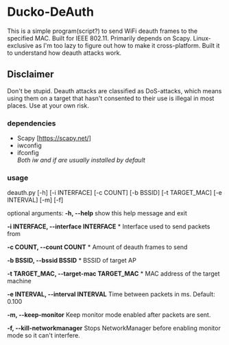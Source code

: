 # Ducko-DeAuth
This is a simple program(script?) to send WiFi deauth frames to the specified MAC. Built for IEEE 802.11.
Primarily depends on Scapy. Linux-exclusive as I'm too lazy to figure out how to make it cross-platform.
Built it to understand how deauth attacks work.

## Disclaimer
Don't be stupid. Deauth attacks are classified as DoS-attacks, which means using them on a target that hasn't consented to their use is illegal in most places. Use at your own risk.

### dependencies
* Scapy [https://scapy.net/]
* iwconfig
* ifconfig  
*Both iw and if are usually installed by default*

### usage
deauth.py [-h] [-i INTERFACE] [-c COUNT] [-b BSSID] [-t TARGET_MAC] [-e INTERVAL] [-m] [-f]

optional arguments:
 **-h, --help**
 show this help message and exit
	
  **-i INTERFACE, --interface INTERFACE**
	* Interface used to send packets from
	
  **-c COUNT, --count COUNT**
	* Amount of deauth frames to send
	
  **-b BSSID, --bssid BSSID**
	* BSSID of target AP
	
  **-t TARGET_MAC, --target-mac TARGET_MAC**
	* MAC address of the target machine
	
  **-e INTERVAL, --interval INTERVAL**
	Time between packets in ms. Default: 0.100
	
  **-m, --keep-monitor**
	Keep monitor mode enabled after packets are sent.
	
  **-f, --kill-networkmanager**
	Stops NetworkManager before enabling monitor mode so it can't interfere.
	
